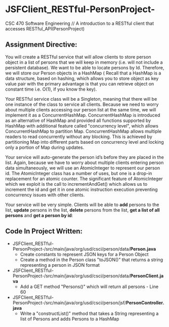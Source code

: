 # JSFClient_RESTful-PersonProject-
CSC 470 Software Engineering // A introduction to a RESTful client that accesses RESTful_API(PersonProject)

## Assignment Directive:
You will create a RESTful service that will allow clients to store person object in a list of persons that we will keep in memory
(i.e. will not include a persistent database).  We want to be able to locate persons by Id. Therefore, we will store our Person objects 
in a HashMap ( Recall that a  HashMap is a data structure, based on hashing, which allows you to store object as key value pair with 
the primary advantage is that you can retrieve object on constant time i.e. O(1), if you know the key).  

Your RESTful service class will be a Singleton, meaning that there will be one instance of the class to service all clients. 
Because we need to worry about multiple clients accessing our person list at the same time, we will implement it as a ConcurrentHashMap. 
ConcurrentHashMap is introduced as an alternative of HashMap and provided all functions supported by HashMap with additional feature 
called "concurrency level", which allows ConcurrentHashMap to partition Map. ConcurrentHashMap allows multiple readers to read concurrently
without any blocking. This is achieved by partitioning Map into different parts based on concurrency level and locking only a portion of 
Map during updates. 

Your service will auto-generate the person id’s before they are placed in the list. Again, because we have to worry about multiple clients 
entering person data simultaneously, we will use an AtomicInteger to represent our person id. The AtomicInteger class has a number of uses,
but one is a drop-in replacement for an atomic counter. The significant feature of AtomicInteger which we exploit is the call to 
incrementAndGet() which allows us to increment the id and get it in one atomic instruction execution preventing concurrency issues with 
other clients.

Your service will be very simple. Clients will be able to **add** persons to the list, **update** persons in the list, **delete** persons
from the list, **get a list of all persons** and **get a person by id**:

## Code In Project Written:
* JSFClient_RESTful-PersonProject-/src/main/java/org/usd/csci/person/data/**Person.java**
  * Create constants to represent JSON keys for a Person Object
  * Create a method in the Person class "toJSON()" that returns a string representing a person in JSON format
* JSFClient_RESTful-PersonProject-/src/main/java/org/usd/csci/person/data/**PersonClient.java**
  * Add a GET method "Persons()" which will return all persons - Line 60 
* JSFClient_RESTful-PersonProject-/src/main/java/org/usd/csci/person/jsf/**PersonController.java**
  * Write a "constructList()" method that takes a String representing a list of Persons and adds Persons to a HashMap



